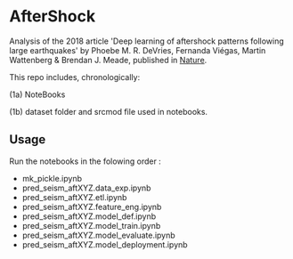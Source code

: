 # AfterShock

Analysis of the 2018 article 'Deep learning of aftershock patterns following large earthquakes' by Phoebe M. R. DeVries, Fernanda Viégas, Martin Wattenberg & Brendan J. Meade, published in [Nature](https://www.nature.com/articles/s41586-018-0438-y).

This repo includes, chronologically:

(1a) NoteBooks

(1b) dataset folder and srcmod file used in notebooks.

## Usage

Run the notebooks in the folowing order :

- mk_pickle.ipynb
- pred_seism_aftXYZ.data_exp.ipynb
- pred_seism_aftXYZ.etl.ipynb
- pred_seism_aftXYZ.feature_eng.ipynb
- pred_seism_aftXYZ.model_def.ipynb
- pred_seism_aftXYZ.model_train.ipynb
- pred_seism_aftXYZ.model_evaluate.ipynb
- pred_seism_aftXYZ.model_deployment.ipynb
